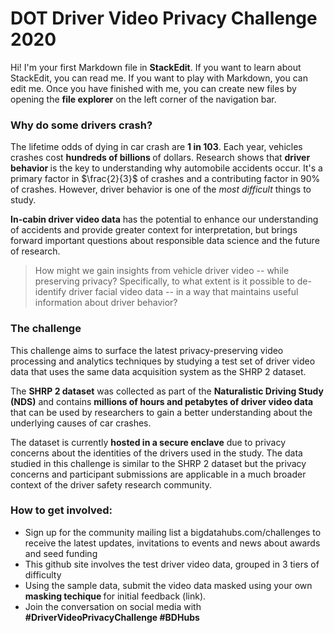 ﻿# DOT Driver Video Privacy Challenge 2020

Hi! I'm your first Markdown file in **StackEdit**. If you want to learn about StackEdit, you can read me. If you want to play with Markdown, you can edit me. Once you have finished with me, you can create new files by opening the **file explorer** on the left corner of the navigation bar.


### Why do some drivers crash?
The lifetime odds of dying in car crash are <b>1 in 103</b>. Each year, vehicles crashes cost <b> hundreds of billions </b> of dollars. Research shows that <b> driver behavior </b> is the key to understanding why automobile accidents occur. It's a primary factor in $\frac{2}{3}$ of crashes and a contributing factor in 90% of crashes. However, driver behavior is one of the <i>most difficult</i> things to study. 

<b>In-cabin driver video data</b> has the potential to enhance our understanding of accidents and provide greater context for interpretation, but brings forward important questions about responsible data science and the future of research.

 >How might we gain insights from vehicle driver video -- while preserving privacy? Specifically, to what extent is it possible to de-identify driver facial video data -- in a way that maintains useful information about driver behavior?

### The challenge
This challenge aims to surface the latest privacy-preserving video processing and analytics techniques by studying a test set of driver video data that uses the same data acquisition system as the SHRP 2 dataset.

The <b>SHRP 2 dataset</b> was collected as part of the <b>Naturalistic Driving Study (NDS)</b> and contains <b> millions of hours and petabytes of driver video data</b> that can be used by researchers to gain a better understanding about the underlying causes of car crashes.

The dataset is currently <b> hosted in a secure enclave</b> due to privacy concerns about the identities of the drivers used in the study. The data studied in this challenge is similar to the SHRP 2 dataset but the privacy concerns and participant submissions are applicable in a much broader context of the driver safety research community.

### How to get involved:
* Sign up for the community mailing list a bigdatahubs.com/challenges to receive the latest updates, invitations to events and news about awards and seed funding
* This github site involves the test driver video data, grouped in 3 tiers of difficulty
* Using the sample data, submit the video data masked using your own <b> masking techique </b> for initial feedback (link).
* Join the conversation on social media with <b>#DriverVideoPrivacyChallenge #BDHubs</b>

